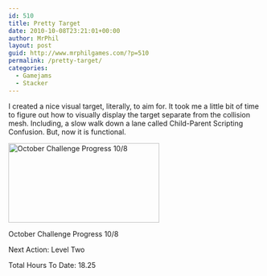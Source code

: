 ```yaml
---
id: 510
title: Pretty Target
date: 2010-10-08T23:21:01+00:00
author: MrPhil
layout: post
guid: http://www.mrphilgames.com/?p=510
permalink: /pretty-target/
categories:
  - Gamejams
  - Stacker
---
```

I created a nice visual target, literally, to aim for. It took me a little bit of time to figure out how to visually display the target separate from the collision mesh. Including, a slow walk down a lane called Child-Parent Scripting Confusion. But, now it is functional.
  


<div id="attachment_511" style="width: 310px" class="wp-caption aligncenter">
  <a href="http://www.mrphilgames.com/wp-content/uploads/2010/10/StackerProgress4.png"><img src="http://www.mrphilgames.com/wp-content/uploads/2010/10/StackerProgress4-300x158.png" alt="October Challenge Progress 10/8" title="October Challenge Progress 10/8" width="300" height="158" class="size-medium wp-image-511" srcset="http://www.mrphilgames.com/wp-content/uploads/2010/10/StackerProgress4-300x158.png 300w, http://www.mrphilgames.com/wp-content/uploads/2010/10/StackerProgress4.png 725w" sizes="(max-width: 300px) 100vw, 300px" /></a>
  
  <p class="wp-caption-text">
    October Challenge Progress 10/8
  </p>
</div>

Next Action: Level Two
  
Total Hours To Date: 18.25